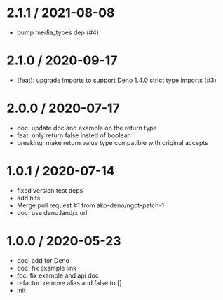 
2.1.1 / 2021-08-08
==================

  * bump media_types dep (#4)

2.1.0 / 2020-09-17
==================

  * (feat): upgrade imports to support Deno 1.4.0 strict type imports (#3)

2.0.0 / 2020-07-17
==================

  * doc: update doc and example on the return type
  * feat: only return false insted of boolean
  * breaking: make return value type compatible with original accepts

1.0.1 / 2020-07-14
==================

  * fixed version test deps
  * add hits
  * Merge pull request #1 from ako-deno/ngot-patch-1
  * doc: use deno.land/x url

1.0.0 / 2020-05-23
==================

  * doc: add for Deno
  * doc: fix example link
  * foc: fix example and api doc
  * refactor: remove alias and false to []
  * init

